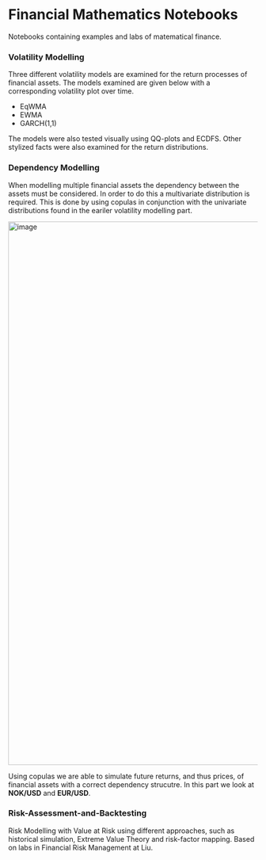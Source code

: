 # Financial Mathematics Notebooks
Notebooks containing examples and labs of matematical finance. 

### Volatility Modelling

Three different volatility models are examined for the return processes of financial assets. The models examined are given below with a corresponding volatility plot over time.

* EqWMA
* EWMA 
* GARCH(1,1) 

The models were also tested visually using QQ-plots and ECDFS. Other stylized facts were also examined for the return distributions.

### Dependency Modelling
 
When modelling multiple financial assets the dependency between the assets must be considered. In order to do this a multivariate distribution is required. This is done by using copulas in conjunction with the univariate distributions found in the eariler volatility modelling part. 

<img width="1097" alt="image" src="https://user-images.githubusercontent.com/62723280/175792653-dd53aadb-4b6e-45e1-9d8a-1c1a9cde7875.png">

Using copulas we are able to simulate future returns, and thus prices, of financial assets with a correct dependency strucutre. In this part we look at **NOK/USD** and **EUR/USD**.

### Risk-Assessment-and-Backtesting
Risk Modelling with Value at Risk using different approaches, such as historical simulation, Extreme Value Theory and risk-factor mapping. Based on labs in Financial Risk Management at Liu.
